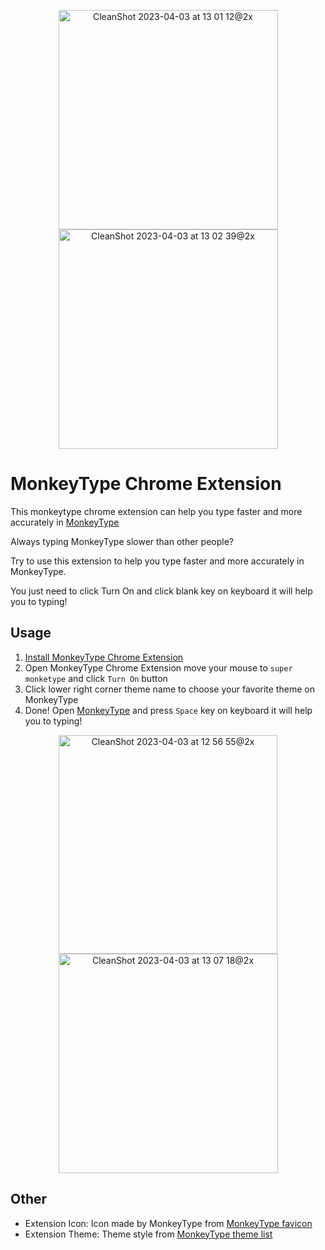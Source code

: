 <p align="center">
  <img width="351" alt="CleanShot 2023-04-03 at 13 01 12@2x" src="https://user-images.githubusercontent.com/92412722/229415683-c309de81-20d9-4efa-87d2-05ee8a6181d0.png">
  <img width="351" alt="CleanShot 2023-04-03 at 13 02 39@2x" src="https://user-images.githubusercontent.com/92412722/229415856-d3369dee-847b-4b1a-8757-b850933c1a83.png">
</p>

# MonkeyType Chrome Extension

This monkeytype chrome extension can help you type faster and more accurately in [MonkeyType](https://monkeytype.com/)

Always typing MonkeyType slower than other people?

Try to use this extension to help you type faster and more accurately in MonkeyType.

You just need to click Turn On and click blank key on keyboard it will help you to typing!

## Usage

1. [Install MonkeyType Chrome Extension](https://chrome.google.com/webstore/detail/monkeytype-extension/ekkfdhandgcjdkdlfppjkedoaiiccdaa?hl=en&authuser=0)
2. Open MonkeyType Chrome Extension move your mouse to `super monketype` and click `Turn On` button
3. Click lower right corner theme name to choose your favorite theme on MonkeyType
4. Done! Open [MonkeyType](https://monkeytype.com/) and press `Space` key on keyboard it will help you to typing!

<p align="center">
  <img width="350" alt="CleanShot 2023-04-03 at 12 56 55@2x" src="https://user-images.githubusercontent.com/92412722/229415161-65857ec2-477a-4b0d-b9ae-28a942c29f29.png">
  <img width="351" alt="CleanShot 2023-04-03 at 13 07 18@2x" src="https://user-images.githubusercontent.com/92412722/229416406-4fc81e98-fdd3-4012-8f05-bd71da165f78.png">
</p>

## Other
- Extension Icon: Icon made by MonkeyType from [MonkeyType favicon](https://raw.githubusercontent.com/monkeytypegame/monkeytype/master/frontend/static/images/favicon/favicon.ico)
- Extension Theme: Theme style from [MonkeyType theme list](https://github.com/monkeytypegame/monkeytype/blob/master/frontend/static/themes/_list.json)
